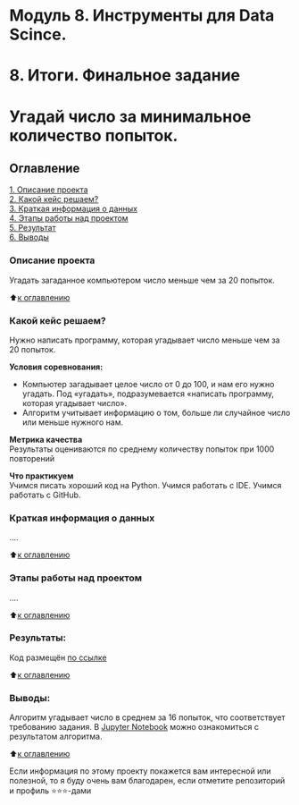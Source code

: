 # Модуль 8. Инструменты для Data Scince.
# 8. Итоги. Финальное задание
# Угадай число за минимальное количество попыток.

## Оглавление  
[1. Описание проекта](https://github.com/Nagliy777/sf_data_science/blob/main/IDE/project_final/README.md#Описание-проекта)  
[2. Какой кейс решаем?](https://github.com/Nagliy777/sf_data_science/blob/main/IDE/project_final/README.md#Какой-кейс-решаем)  
[3. Краткая информация о данных](https://github.com/Nagliy777/sf_data_science/blob/main/IDE/project_final/README.md#Краткая-информация-о-данных)  
[4. Этапы работы над проектом](https://github.com/Nagliy777/sf_data_science/blob/main/IDE/project_final/README.md#Этапы-работы-над-проектом)  
[5. Результат](https://github.com/Nagliy777/sf_data_science/blob/main/IDE/project_final/README.md#Результат)    
[6. Выводы](https://github.com/Nagliy777/sf_data_science/blob/main/IDE/project_final/README.md#Выводы) 

### Описание проекта    
Угадать загаданное компьютером число меньше чем за 20 попыток.

:arrow_up:[к оглавлению](https://github.com/Nagliy777/sf_data_science/blob/main/IDE/project_final/README.md#Оглавление)


### Какой кейс решаем?    
Нужно написать программу, которая угадывает число меньше чем за 20 попыток.

**Условия соревнования:**  
- Компьютер загадывает целое число от 0 до 100, и нам его нужно угадать. Под «угадать», подразумевается «написать программу, которая угадывает число».
- Алгоритм учитывает информацию о том, больше ли случайное число или меньше нужного нам.

**Метрика качества**     
Результаты оцениваются по среднему количеству попыток при 1000 повторений

**Что практикуем**     
Учимся писать хороший код на Python.
Учимся работать с IDE.
Учимся работать с GitHub.


### Краткая информация о данных
....
  
:arrow_up:[к оглавлению](https://github.com/Nagliy777/sf_data_science/blob/main/IDE/project_final/README.md#Оглавление)


### Этапы работы над проектом  
....

:arrow_up:[к оглавлению](https://github.com/Nagliy777/sf_data_science/blob/main/IDE/project_final/README.md#Оглавление)


### Результаты:  
Код размещён [по ссылке](https://github.com/Nagliy777/sf_data_science/blob/main/IDE/project_final/game_v3.py)

:arrow_up:[к оглавлению](https://github.com/Nagliy777/sf_data_science/blob/main/IDE/project_final/README.md#Оглавление)


### Выводы:  
Алгоритм угадывает число в среднем за 16 попыток, что соответствует требованию задания.
В [Jupyter Notebook](https://github.com/Nagliy777/sf_data_science/blob/main/IDE/project_final/game_v3.ipynb) можно ознакомиться с результатом алгоритма.

:arrow_up:[к оглавлению](https://github.com/Nagliy777/sf_data_science/blob/main/IDE/project_final/README.md#Оглавление)


Если информация по этому проекту покажется вам интересной или полезной, то я буду очень вам благодарен, если отметите репозиторий и профиль ⭐️⭐️⭐️-дами